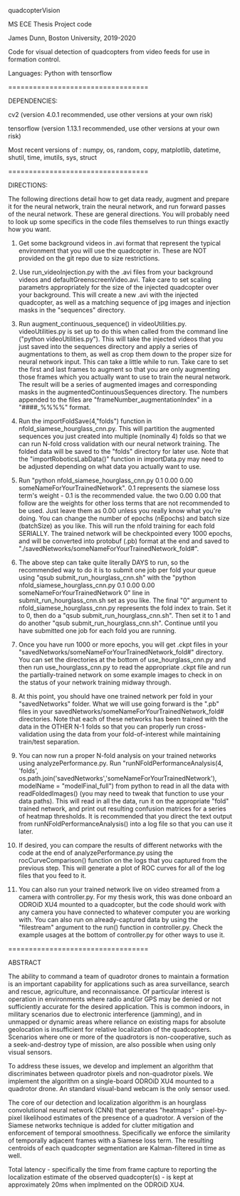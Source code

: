 quadcopterVision

MS ECE Thesis Project code

James Dunn, Boston University, 2019-2020

Code for visual detection of quadcopters from video feeds for use in formation control.

Languages: Python with tensorflow

==================================

DEPENDENCIES:

cv2 (version 4.0.1 recommended, use other versions at your own risk)

tensorflow (version 1.13.1 recommended, use other versions at your own risk)

Most recent versions of : numpy, os, random, copy, matplotlib, datetime, shutil, time, imutils, sys, struct

==================================

DIRECTIONS:

The following directions detail how to get data ready, augment and prepare it for the neural network, train the neural network, and run forward passes of the neural network. These are general directions.  You will probably need to look up some specifics in the code files themselves to run things exactly how you want.

1. Get some background videos in .avi format that represent the typical environment that you will use the quadcopter in. These are NOT provided on the git repo due to size restrictions.

2. Use run_videoInjection.py with the .avi files from your background videos and defaultGreenscreenVideo.avi.  Take care to set scaling parametrs appropriately for the size of the injected quadcopter over your background. This will create a new .avi with the injected quadcopter, as well as a matching sequence of jpg images and injection masks in the "sequences" directory.

3. Run augment_continuous_sequence() in videoUtilities.py.  videoUtilities.py is set up to do this when called from the command line ("python videoUtilities.py").  This will take the injected videos that you just saved into the sequences directory and apply a series of augmentations to them, as well as crop them down to the proper size for neural network input. This can take a little while to run. Take care to set the first and last frames to augment so that you are only augmenting those frames which you actually want to use to train the neural network.  The result will be a series of augmented images and corresponding masks in the augmentedContinuousSequences directory. The numbers appended to the files are "frameNumber_augmentationIndex" in a "####_%%%%" format.

4. Run the importFoldSave(4,"folds") function in nfold_siamese_hourglass_cnn.py. This will partition the augmented sequences you just created into multiple (nominally 4) folds so that we can run N-fold cross validation with our neural network training. The folded data will be saved to the "folds" directory for later use.  Note that the "importRoboticsLabData()" function in importData.py may need to be adjusted depending on what data you actually want to use.

5. Run "python nfold_siamese_hourglass_cnn.py 0.1 0.00 0.00 someNameForYourTrainedNetwork".  0.1 represents the siamese loss term's weight - 0.1 is the recommended value.  the two 0.00 0.00 that follow are the weights for other loss terms that are not recommended to be used.  Just leave them as 0.00 unless you really know what you're doing.  You can change the number of epochs (nEpochs) and batch size (batchSize) as you like.  This will run the nfold training for each fold SERIALLY. The trained network will be checkpointed every 1000 epochs, and will be converted into protobuf (.pb) format at the end and saved to "./savedNetworks/someNameForYourTrainedNetwork_fold#".

5. The above step can take quite literally DAYS to run, so the recommended way to do it is to submit one job per fold your queue using "qsub submit_run_hourglass_cnn.sh" with the "python nfold_siamese_hourglass_cnn.py 0.1 0.00 0.00 someNameForYourTrainedNetwork 0" line in submit_run_hourglass_cnn.sh set as you like.  The final "0" argument to nfold_siamese_hourglass_cnn.py represents the fold index to train.  Set it to 0, then do a "qsub submit_run_hourglass_cnn.sh". Then set it to 1 and do another "qsub submit_run_hourglass_cnn.sh". Continue until you have submitted one job for each fold you are running.

6. Once you have run 1000 or more epochs, you will get .ckpt files in your "savedNetworks/someNameForYourTrainedNetwork_fold#" directory. You can set the directories at the bottom of use_hourglass_cnn.py and then run use_hourglass_cnn.py to read the appropriate .ckpt file and run the partially-trained network on some example images to check in on the status of your network training midway through.

7. At this point, you should have one trained network per fold in your "savedNetworks" folder.  What we will use going forward is the ".pb" files in your savedNetworks/someNameForYourTrainedNetwork_fold# directories.  Note that each of these networks has been trained with the data in the OTHER N-1 folds so that you can properly run cross-validation using the data from your fold-of-interest while maintaining train/test separation.

8. You can now run a proper N-fold analysis on your trained networks using analyzePerformance.py.  Run "runNFoldPerformanceAnalysis(4, 'folds', os.path.join('savedNetworks','someNameForYourTrainedNetwork'), modelName = "modelFinal_full") from python to read in all the data with readFoldedImages() (you may need to tweak that function to use your data paths). This will read in all the data, run it on the appropriate "fold" trained network, and print out resulting confusion matrices for a series of heatmap thresholds. It is recommended that you direct the text output from runNFoldPerformanceAnalysis() into a log file so that you can use it later.

9. If desired, you can compare the results of different networks with the code at the end of analyzePerformance.py using the rocCurveComparison() function on the logs that you captured from the previous step.  This will generate a plot of ROC curves for all of the log files that you feed to it.

10. You can also run your trained network live on video streamed from a camera with controller.py. For my thesis work, this was done onboard an ODROiD XU4 mounted to a quadcopter, but the code should work with any camera you have connected to whatever computer you are working with.  You can also run on already-captured data by using the "filestream" argument to the run() function in controller.py. Check the example usages at the bottom of controller.py for other ways to use it.

==================================

ABSTRACT

The ability to command a team of quadrotor drones to maintain a formation is an important capability for applications such as area surveillance, search and rescue, agriculture, and reconnaissance.  Of particular interest is operation in environments where radio and/or GPS may be denied or not sufficiently accurate for the desired application.  This is common indoors, in military scenarios due to electronic interference (jamming), and in unmapped or dynamic areas where reliance on existing maps for absolute geolocation is insufficient for relative localization of the quadcopters.  Scenarios where one or more of the quadrotors is non-cooperative, such as a seek-and-destroy type of mission, are also possible when using only visual sensors.

To address these issues, we develop and implement an algorithm that discriminates between quadrotor pixels and non-quadrotor pixels.  We implement the algorithm on a single-board ODROiD XU4 mounted to a quadrotor drone. An standard visual-band webcam is the only sensor used.

The core of our detection and localization algorithm is an hourglass convolutional neural network (CNN) that generates "heatmaps" - pixel-by-pixel likelihood estimates of the presence of a quadrotor.  A version of the Siamese networks technique is added for clutter mitigation and enforcement of temporal smoothness. Specifically we enforce the similarity of temporally adjacent frames with a Siamese loss term. The resulting centroids of each quadcopter segmentation are Kalman-filtered in time as well.

Total latency - specifically the time from frame capture to reporting the localization estimate of the observed quadcopter(s) - is kept at approximately 20ms when implmented on the ODROiD XU4. 
